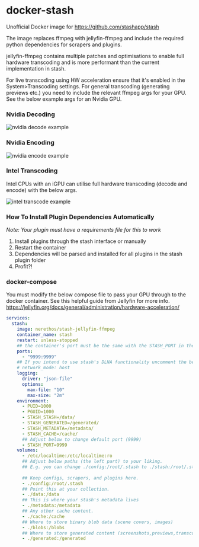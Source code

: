 # docker-stash

Unofficial Docker image for https://github.com/stashapp/stash

The image replaces ffmpeg with jellyfin-ffmpeg and include the required python dependencies for scrapers and plugins.

jellyfin-ffmpeg contains multiple patches and optimisations to enable full hardware transcoding and is more performant than the current implementation in stash.

For live transcoding using HW acceleration ensure that it's enabled in the System>Transcoding settings. For general transcoding (generating previews etc.) you need to include the relevant ffmpeg args for your GPU. See the below example args for an Nvidia GPU.

### Nvidia Decoding

![nvidia decode example](images/nvidia_decode_args.png)

### Nvidia Encoding

![nvidia encode example](images/nvidia_encode_args.png)

### Intel Transcoding

Intel CPUs with an iGPU can utilise full hardware transcoding (decode and encode) with the below args.

![intel transcode example](images/intel_transcode.png)

### How To Install Plugin Dependencies Automatically
*Note: Your plugin must have a requirements file for this to work*

1. Install plugins through the stash interface or manually
2. Restart the container
3. Dependencies will be parsed and installed for all plugins in the stash plugin folder
4. Profit?!

### docker-compose

You must modify the below compose file to pass your GPU through to the docker container. See this helpful guide from Jellyfin for more info. https://jellyfin.org/docs/general/administration/hardware-acceleration/

```yaml
services:
  stash:
    image: nerethos/stash-jellyfin-ffmpeg
    container_name: stash
    restart: unless-stopped
    ## the container's port must be the same with the STASH_PORT in the environment section
    ports:
      - "9999:9999"
    ## If you intend to use stash's DLNA functionality uncomment the below network mode and comment out the above ports section
    # network_mode: host
    logging:
      driver: "json-file"
      options:
        max-file: "10"
        max-size: "2m"
    environment:
      - PUID=1000
      - PGUID=1000
      - STASH_STASH=/data/
      - STASH_GENERATED=/generated/
      - STASH_METADATA=/metadata/
      - STASH_CACHE=/cache/
      ## Adjust below to change default port (9999)
      - STASH_PORT=9999
    volumes:
      - /etc/localtime:/etc/localtime:ro
      ## Adjust below paths (the left part) to your liking.
      ## E.g. you can change ./config:/root/.stash to ./stash:/root/.stash
      
      ## Keep configs, scrapers, and plugins here.
      - ./config:/root/.stash
      ## Point this at your collection.
      - ./data:/data
      ## This is where your stash's metadata lives
      - ./metadata:/metadata
      ## Any other cache content.
      - ./cache:/cache
      ## Where to store binary blob data (scene covers, images)
      - ./blobs:/blobs
      ## Where to store generated content (screenshots,previews,transcodes,sprites)
      - ./generated:/generated
```
